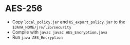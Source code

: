 # AES-256
- Copy `local_policy.jar` and `US_export_policy.jar` to the `$JAVA_HOME/jre/lib/security`
- Compile with `javac javac AES_Encryption.java` 
- Run `java AES_Encryption`
